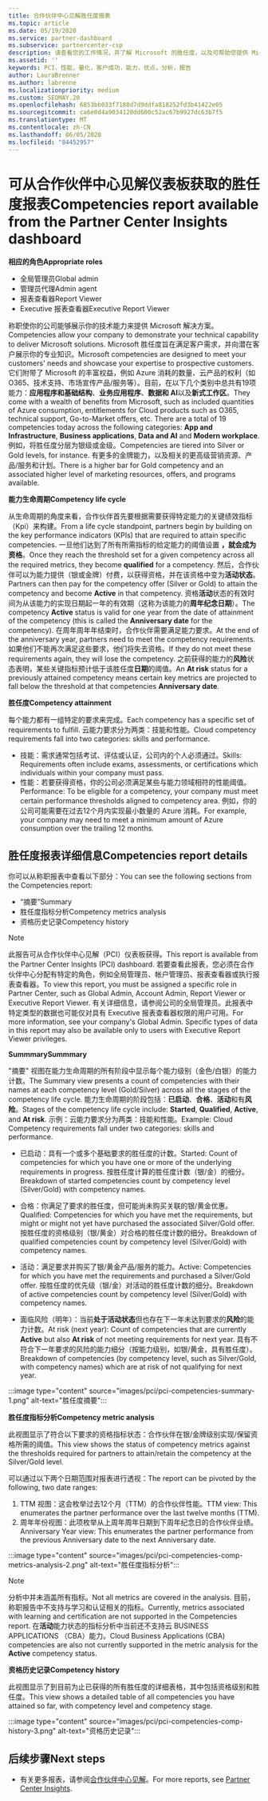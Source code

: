 ```yaml
---
title: 合作伙伴中心见解胜任度报表
ms.topic: article
ms.date: 05/19/2020
ms.service: partner-dashboard
ms.subservice: partnercenter-csp
description: 请查看您的工作情况，并了解 Microsoft 的胜任度，以及可帮助您提供 Microsoft 解决方案的服务。
ms.assetid: ''
keywords: PCI，性能，量化，客户成功，能力，优点，分析，报告
author: LauraBrenner
ms.author: labrenne
ms.localizationpriority: medium
ms.custom: SEOMAY.20
ms.openlocfilehash: 6853bb033f7188d7d9ddfa818252fd3b41422e05
ms.sourcegitcommit: ca6e0d4a9034120dd600c52ac67b9927dc63b7f5
ms.translationtype: MT
ms.contentlocale: zh-CN
ms.lasthandoff: 06/05/2020
ms.locfileid: "84452957"
---
```

# <a name="competencies-report-available-from-the-partner-center-insights-dashboard"></a><span data-ttu-id="d9a19-104">可从合作伙伴中心见解仪表板获取的胜任度报表</span><span class="sxs-lookup"><span data-stu-id="d9a19-104">Competencies report available from the Partner Center Insights dashboard</span></span>

<span data-ttu-id="d9a19-105">**相应的角色**</span><span class="sxs-lookup"><span data-stu-id="d9a19-105">**Appropriate roles**</span></span>
- <span data-ttu-id="d9a19-106">全局管理员</span><span class="sxs-lookup"><span data-stu-id="d9a19-106">Global admin</span></span>
- <span data-ttu-id="d9a19-107">管理员代理</span><span class="sxs-lookup"><span data-stu-id="d9a19-107">Admin agent</span></span>
- <span data-ttu-id="d9a19-108">报表查看器</span><span class="sxs-lookup"><span data-stu-id="d9a19-108">Report Viewer</span></span>
- <span data-ttu-id="d9a19-109">Executive 报表查看器</span><span class="sxs-lookup"><span data-stu-id="d9a19-109">Executive Report Viewer</span></span>

<span data-ttu-id="d9a19-110">称职使你的公司能够展示你的技术能力来提供 Microsoft 解决方案。</span><span class="sxs-lookup"><span data-stu-id="d9a19-110">Competencies allow your company to demonstrate your technical capability to deliver Microsoft solutions.</span></span> <span data-ttu-id="d9a19-111">Microsoft 胜任度旨在满足客户需求，并向潜在客户展示你的专业知识。</span><span class="sxs-lookup"><span data-stu-id="d9a19-111">Microsoft competencies are designed to meet your customers' needs and showcase your expertise to prospective customers.</span></span> <span data-ttu-id="d9a19-112">它们附带了 Microsoft 的丰富权益，例如 Azure 消耗的数量、云产品的权利（如 O365、技术支持、市场宣传产品/服务等）。目前，在以下几个类别中总共有19项能力：**应用程序和基础结构**、**业务应用程序**、**数据和 AI**以及**新式工作区**。</span><span class="sxs-lookup"><span data-stu-id="d9a19-112">They come with a wealth of benefits from Microsoft, such as included quantities of Azure consumption, entitlements for Cloud products such as O365, technical support, Go-to-Market offers, etc. There are a total of 19 competencies today across the following categories: **App and Infrastructure**, **Business applications**, **Data and AI** and **Modern workplace**.</span></span> <span data-ttu-id="d9a19-113">例如，将胜任度分层为银级或金级。</span><span class="sxs-lookup"><span data-stu-id="d9a19-113">Competencies are tiered into Silver or Gold levels, for instance.</span></span> <span data-ttu-id="d9a19-114">有更多的金牌能力，以及相关的更高级营销资源、产品/服务和计划。</span><span class="sxs-lookup"><span data-stu-id="d9a19-114">There is a higher bar for Gold competency and an associated higher level of marketing resources, offers, and programs available.</span></span>  

<span data-ttu-id="d9a19-115">**能力生命周期**</span><span class="sxs-lookup"><span data-stu-id="d9a19-115">**Competency life cycle**</span></span>

<span data-ttu-id="d9a19-116">从生命周期的角度来看，合作伙伴首先要根据需要获得特定能力的关键绩效指标（Kpi）来构建。</span><span class="sxs-lookup"><span data-stu-id="d9a19-116">From a life cycle standpoint, partners begin by building on the key performance indicators (KPIs) that are required to attain specific competencies.</span></span> <span data-ttu-id="d9a19-117">一旦他们达到了所有所需指标的给定能力的阈值设置 **，就会成为资格**。</span><span class="sxs-lookup"><span data-stu-id="d9a19-117">Once they reach the threshold set for a given competency across all the required metrics, they become **qualified** for a competency.</span></span> <span data-ttu-id="d9a19-118">然后，合作伙伴可以为能力提供（银或金牌）付费，以获得资格，并在该资格中变为**活动状态**。</span><span class="sxs-lookup"><span data-stu-id="d9a19-118">Partners can then pay for the competency offer (Silver or Gold) to attain the competency and become **Active** in that competency.</span></span> <span data-ttu-id="d9a19-119">资格**活动**状态的有效时间为从该能力的实现日期起一年的有效期（这称为该能力的**周年纪念日期**）。</span><span class="sxs-lookup"><span data-stu-id="d9a19-119">The competency **Active** status is valid for one year from the date of attainment of the competency (this is called the **Anniversary date** for the competency).</span></span> <span data-ttu-id="d9a19-120">在周年周年年结束时，合作伙伴需要满足能力要求。</span><span class="sxs-lookup"><span data-stu-id="d9a19-120">At the end of the anniversary year, partners need to meet the competency requirements.</span></span> <span data-ttu-id="d9a19-121">如果他们不能再次满足这些要求，他们将失去资格。</span><span class="sxs-lookup"><span data-stu-id="d9a19-121">If they do not meet these requirements again, they will lose the competency.</span></span> <span data-ttu-id="d9a19-122">之前获得的能力的**风险**状态表明，某些关键指标预计低于该胜任度**日期**的阈值。</span><span class="sxs-lookup"><span data-stu-id="d9a19-122">An **At risk** status for a previously attained competency means certain key metrics are projected to fall below the threshold at that competencies **Anniversary date**.</span></span>

<span data-ttu-id="d9a19-123">**胜任度**</span><span class="sxs-lookup"><span data-stu-id="d9a19-123">**Competency attainment**</span></span>

<span data-ttu-id="d9a19-124">每个能力都有一组特定的要求来完成。</span><span class="sxs-lookup"><span data-stu-id="d9a19-124">Each competency has a specific set of requirements to fulfill.</span></span> <span data-ttu-id="d9a19-125">云能力要求分为两类：技能和性能。</span><span class="sxs-lookup"><span data-stu-id="d9a19-125">Cloud competency requirements fall into two categories: skills and performance.</span></span>

- <span data-ttu-id="d9a19-126">技能：需求通常包括考试、评估或认证，公司内的个人必须通过。</span><span class="sxs-lookup"><span data-stu-id="d9a19-126">Skills: Requirements often include exams, assessments, or certifications which individuals within your company must pass.</span></span>
- <span data-ttu-id="d9a19-127">性能：若要获得资格，你的公司必须满足某些与能力领域相符的性能阈值。</span><span class="sxs-lookup"><span data-stu-id="d9a19-127">Performance: To be eligible for a competency, your company must meet certain performance thresholds aligned to competency area.</span></span> <span data-ttu-id="d9a19-128">例如，你的公司可能需要在过去12个月内实现最小数量的 Azure 消耗。</span><span class="sxs-lookup"><span data-stu-id="d9a19-128">For example, your company may need to meet a minimum amount of Azure consumption over the trailing 12 months.</span></span>

## <a name="competencies-report-details"></a><span data-ttu-id="d9a19-129">胜任度报表详细信息</span><span class="sxs-lookup"><span data-stu-id="d9a19-129">Competencies report details</span></span>

<span data-ttu-id="d9a19-130">你可以从称职报表中查看以下部分：</span><span class="sxs-lookup"><span data-stu-id="d9a19-130">You can see the following sections from the Competencies report:</span></span>

- <span data-ttu-id="d9a19-131">“摘要”</span><span class="sxs-lookup"><span data-stu-id="d9a19-131">Summary</span></span>
- <span data-ttu-id="d9a19-132">胜任度指标分析</span><span class="sxs-lookup"><span data-stu-id="d9a19-132">Competency metrics analysis</span></span>
- <span data-ttu-id="d9a19-133">资格历史记录</span><span class="sxs-lookup"><span data-stu-id="d9a19-133">Competency history</span></span>

 > [!NOTE]
 > <span data-ttu-id="d9a19-134">此报告可从合作伙伴中心见解（PCI）仪表板获得。</span><span class="sxs-lookup"><span data-stu-id="d9a19-134">This report is available from the Partner Center Insights (PCI) dashboard.</span></span> <span data-ttu-id="d9a19-135">若要查看此报表，您必须在合作伙伴中心分配有特定的角色，例如全局管理员、帐户管理员、报表查看器或执行报表查看器。</span><span class="sxs-lookup"><span data-stu-id="d9a19-135">To view this report, you must be assigned a specific role in Partner Center, such as Global Admin, Account Admin, Report Viewer or Executive Report Viewer.</span></span> <span data-ttu-id="d9a19-136">有关详细信息，请参阅公司的全局管理员。此报表中特定类型的数据也可能仅对具有 Executive 报表查看器权限的用户可用。</span><span class="sxs-lookup"><span data-stu-id="d9a19-136">For more information, see your company's Global Admin. Specific types of data in this report may also be available only to users with Executive Report Viewer privileges.</span></span>

<span data-ttu-id="d9a19-137">**Summmary**</span><span class="sxs-lookup"><span data-stu-id="d9a19-137">**Summmary**</span></span>

<span data-ttu-id="d9a19-138">"摘要" 视图在能力生命周期的所有阶段中显示每个能力级别（金色/白银）的能力计数。</span><span class="sxs-lookup"><span data-stu-id="d9a19-138">The Summary view presents a count of competencies with their names at each competency level (Gold/Silver) across all the stages of the competency life cycle.</span></span> <span data-ttu-id="d9a19-139">能力生命周期的阶段包括：**已启动**、**合格**、**活动**和有**风险**。</span><span class="sxs-lookup"><span data-stu-id="d9a19-139">Stages of the competency life cycle include: **Started**, **Qualified**, **Active**, and **At risk**.</span></span> <span data-ttu-id="d9a19-140">示例：云能力要求分为两类：技能和性能。</span><span class="sxs-lookup"><span data-stu-id="d9a19-140">Example: Cloud Competency requirements fall under two categories: skills and performance.</span></span>

- <span data-ttu-id="d9a19-141">已启动：具有一个或多个基础要求的胜任度的计数。</span><span class="sxs-lookup"><span data-stu-id="d9a19-141">Started: Count of competencies for which you have one or more of the underlying requirements in progress.</span></span>
<span data-ttu-id="d9a19-142">按胜任度计算的胜任度计数（银/金）的细分。</span><span class="sxs-lookup"><span data-stu-id="d9a19-142">Breakdown of started competencies count by competency level (Silver/Gold) with competency names.</span></span>

- <span data-ttu-id="d9a19-143">合格：你满足了要求的胜任度，但可能尚未购买关联的银/黄金优惠。</span><span class="sxs-lookup"><span data-stu-id="d9a19-143">Qualified: Competencies for which you have met the requirements, but might or might not yet have purchased the associated Silver/Gold offer.</span></span> <span data-ttu-id="d9a19-144">按胜任度的资格级别（银/黄金）对合格的胜任度计数的细分。</span><span class="sxs-lookup"><span data-stu-id="d9a19-144">Breakdown of qualified competencies count by competency level (Silver/Gold) with competency names.</span></span>

- <span data-ttu-id="d9a19-145">活动：满足要求并购买了银/黄金产品/服务的能力。</span><span class="sxs-lookup"><span data-stu-id="d9a19-145">Active: Competencies for which you have met the requirements and purchased a Silver/Gold offer.</span></span> <span data-ttu-id="d9a19-146">按胜任度的优先级（银/金）对活动的胜任度计数的细分。</span><span class="sxs-lookup"><span data-stu-id="d9a19-146">Breakdown of active competencies count by competency level (Silver/Gold) with competency names.</span></span>

- <span data-ttu-id="d9a19-147">面临风险（明年）：当前**处于活动状态**但也存在下一年未达到要求的**风险**的能力计数。</span><span class="sxs-lookup"><span data-stu-id="d9a19-147">At risk (next year): Count of competencies that are currently **Active** but also **At risk** of not meeting requirements for next year.</span></span>
<span data-ttu-id="d9a19-148">具有不符合下一年要求的风险的能力细分（按能力级别，如银/黄金，具有胜任度）。</span><span class="sxs-lookup"><span data-stu-id="d9a19-148">Breakdown of competencies (by competency level, such as Silver/Gold, with competency names) which are at risk of not qualifying for next year.</span></span>

:::image type="content" source="images/pci/pci-competencies-summary-1.png" alt-text="胜任度摘要":::

<span data-ttu-id="d9a19-150">**胜任度指标分析**</span><span class="sxs-lookup"><span data-stu-id="d9a19-150">**Competency metric analysis**</span></span>

<span data-ttu-id="d9a19-151">此视图显示了符合以下要求的资格指标状态：合作伙伴在银/金牌级别实现/保留资格所需的阈值。</span><span class="sxs-lookup"><span data-stu-id="d9a19-151">This view shows the status of competency metrics against the thresholds required for partners to attain/retain the competency at the Silver/Gold level.</span></span> 

<span data-ttu-id="d9a19-152">可以通过以下两个日期范围对报表进行透视：</span><span class="sxs-lookup"><span data-stu-id="d9a19-152">The report can be pivoted by the following, two date ranges:</span></span>

1. <span data-ttu-id="d9a19-153">TTM 视图：这会枚举过去12个月（TTM）的合作伙伴性能。</span><span class="sxs-lookup"><span data-stu-id="d9a19-153">TTM view: This enumerates the partner performance over the last twelve months (TTM).</span></span>
2. <span data-ttu-id="d9a19-154">周年年份视图：此项枚举从上周年周年日期到下周年纪念日的合作伙伴业绩。</span><span class="sxs-lookup"><span data-stu-id="d9a19-154">Anniversary Year view: This enumerates the partner performance from the previous Anniversary date to the next Anniversary date.</span></span>

:::image type="content" source="images/pci/pci-competencies-comp-metrics-analysis-2.png" alt-text="胜任度指标分析":::

> [!NOTE]
 > <span data-ttu-id="d9a19-156">分析中并未涵盖所有指标。</span><span class="sxs-lookup"><span data-stu-id="d9a19-156">Not all metrics are covered in the analysis.</span></span> <span data-ttu-id="d9a19-157">目前，称职报告中不支持与学习和认证相关的指标。</span><span class="sxs-lookup"><span data-stu-id="d9a19-157">Currently, metrics associated with learning and certification are not supported in the Competencies report.</span></span> <span data-ttu-id="d9a19-158">在**活动**能力状态的指标分析中当前还不支持云 BUSINESS APPLICATIONS （CBA）能力。</span><span class="sxs-lookup"><span data-stu-id="d9a19-158">Cloud Business Applications (CBA) competencies are also not currently supported in the metric analysis for the **Active** competency status.</span></span>

<span data-ttu-id="d9a19-159">**资格历史记录**</span><span class="sxs-lookup"><span data-stu-id="d9a19-159">**Competency history**</span></span>

<span data-ttu-id="d9a19-160">此视图显示了到目前为止已获得的所有胜任度的详细表格，其中包括资格级别和胜任度。</span><span class="sxs-lookup"><span data-stu-id="d9a19-160">This view shows a detailed table of all competencies you have attained so far, with competency level and competency stage.</span></span>

:::image type="content" source="images/pci/pci-competencies-comp-history-3.png" alt-text="资格历史记录":::

## <a name="next-steps"></a><span data-ttu-id="d9a19-162">后续步骤</span><span class="sxs-lookup"><span data-stu-id="d9a19-162">Next steps</span></span>

- <span data-ttu-id="d9a19-163">有关更多报表，请参阅[合作伙伴中心见解](partner-center-insights.md)。</span><span class="sxs-lookup"><span data-stu-id="d9a19-163">For more reports, see [Partner Center Insights](partner-center-insights.md).</span></span>
